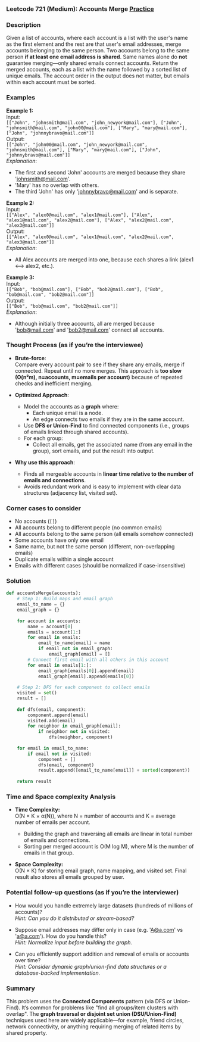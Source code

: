 ### Leetcode 721 (Medium): Accounts Merge [Practice](https://leetcode.com/problems/accounts-merge)

### Description  
Given a list of accounts, where each account is a list with the user's name as the first element and the rest are that user's email addresses, merge accounts belonging to the same person. Two accounts belong to the same person **if at least one email address is shared**. Same names alone do **not** guarantee merging—only shared emails connect accounts. Return the merged accounts, each as a list with the name followed by a sorted list of unique emails. The account order in the output does not matter, but emails within each account must be sorted.

### Examples  

**Example 1:**  
Input:  
`[["John", "johnsmith@mail.com", "john_newyork@mail.com"], ["John", "johnsmith@mail.com", "john00@mail.com"], ["Mary", "mary@mail.com"], ["John", "johnnybravo@mail.com"]]`  
Output:  
`[["John", "john00@mail.com", "john_newyork@mail.com", "johnsmith@mail.com"], ["Mary", "mary@mail.com"], ["John", "johnnybravo@mail.com"]]`  
*Explanation*:  
- The first and second 'John' accounts are merged because they share 'johnsmith@mail.com'.  
- 'Mary' has no overlap with others.  
- The third 'John' has only 'johnnybravo@mail.com' and is separate.

**Example 2:**  
Input:  
`[["Alex", "alex0@mail.com", "alex1@mail.com"], ["Alex", "alex1@mail.com", "alex2@mail.com"], ["Alex", "alex2@mail.com", "alex3@mail.com"]]`  
Output:  
`[["Alex", "alex0@mail.com", "alex1@mail.com", "alex2@mail.com", "alex3@mail.com"]]`  
*Explanation*:  
- All Alex accounts are merged into one, because each shares a link (alex1 ⟷ alex2, etc.).

**Example 3:**  
Input:  
`[["Bob", "bob@mail.com"], ["Bob", "bob2@mail.com"], ["Bob", "bob@mail.com", "bob2@mail.com"]]`  
Output:  
`[["Bob", "bob@mail.com", "bob2@mail.com"]]`  
*Explanation*:  
- Although initially three accounts, all are merged because 'bob@mail.com' and 'bob2@mail.com' connect all accounts.

### Thought Process (as if you’re the interviewee)

- **Brute-force**:  
  Compare every account pair to see if they share any emails, merge if connected. Repeat until no more merges. This approach is **too slow (O(n²m), n=accounts, m=emails per account)** because of repeated checks and inefficient merging.

- **Optimized Approach**:
  - Model the accounts as a **graph** where:
    - Each unique email is a node.
    - An edge connects two emails if they are in the same account.
  - Use **DFS or Union-Find** to find connected components (i.e., groups of emails linked through shared accounts).
  - For each group:
    - Collect all emails, get the associated name (from any email in the group), sort emails, and put the result into output.

- **Why use this approach**:
  - Finds all mergeable accounts in **linear time relative to the number of emails and connections**.
  - Avoids redundant work and is easy to implement with clear data structures (adjacency list, visited set).

### Corner cases to consider  
- No accounts (`[]`)  
- All accounts belong to different people (no common emails)  
- All accounts belong to the same person (all emails somehow connected)  
- Some accounts have only one email  
- Same name, but not the same person (different, non-overlapping emails)  
- Duplicate emails within a single account  
- Emails with different cases (should be normalized if case-insensitive)

### Solution

```python
def accountsMerge(accounts):
    # Step 1: Build maps and email graph
    email_to_name = {}
    email_graph = {}
    
    for account in accounts:
        name = account[0]
        emails = account[1:]
        for email in emails:
            email_to_name[email] = name
            if email not in email_graph:
                email_graph[email] = []
        # Connect first email with all others in this account
        for email in emails[1:]:
            email_graph[emails[0]].append(email)
            email_graph[email].append(emails[0])
    
    # Step 2: DFS for each component to collect emails
    visited = set()
    result = []
    
    def dfs(email, component):
        component.append(email)
        visited.add(email)
        for neighbor in email_graph[email]:
            if neighbor not in visited:
                dfs(neighbor, component)
    
    for email in email_to_name:
        if email not in visited:
            component = []
            dfs(email, component)
            result.append([email_to_name[email]] + sorted(component))
    
    return result
```

### Time and Space complexity Analysis  

- **Time Complexity:**  
  O(N × K × α(N)), where N = number of accounts and K = average number of emails per account.  
  - Building the graph and traversing all emails are linear in total number of emails and connections.
  - Sorting per merged account is O(M log M), where M is the number of emails in that group.

- **Space Complexity:**  
  O(N × K) for storing email graph, name mapping, and visited set. Final result also stores all emails grouped by user.

### Potential follow-up questions (as if you’re the interviewer)  

- How would you handle extremely large datasets (hundreds of millions of accounts)?  
  *Hint: Can you do it distributed or stream-based?*

- Suppose email addresses may differ only in case (e.g. 'A@a.com' vs 'a@a.com'). How do you handle this?  
  *Hint: Normalize input before building the graph.*

- Can you efficiently support addition and removal of emails or accounts over time?  
  *Hint: Consider dynamic graph/union-find data structures or a database-backed implementation.*

### Summary
This problem uses the **Connected Components** pattern (via DFS or Union-Find). It’s common for problems like "find all groups/item clusters with overlap". The **graph traversal or disjoint set union (DSU/Union-Find)** techniques used here are widely applicable—for example, friend circles, network connectivity, or anything requiring merging of related items by shared property.